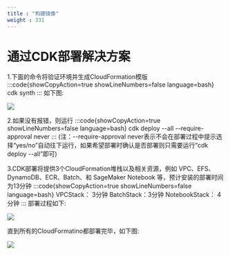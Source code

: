 ```yaml
---
title : "构建镜像"
weight : 331
---
```


# 通过CDK部署解决方案
1.下面的命令将验证环境并生成CloudFormation模版
:::code{showCopyAction=true showLineNumbers=false language=bash}
cdk synth
:::
如下图:

![](/static/cdk-synth.png)

2.如果没有报错，则运行
:::code{showCopyAction=true showLineNumbers=false language=bash}
cdk deploy --all --require-approval never
:::
(注：--require-approval never表示不会在部署过程中提示选择“yes/no”自动往下运行，如果希望部署时确认是否部署则只需要运行“cdk deploy --all”即可)

3.CDK部署将提供3个CloudFormation堆栈以及相关资源，例如 VPC、EFS、DynamoDB、ECR、Batch、和 SageMaker Notebook 等，预计安装的部署时间为13分钟
:::code{showCopyAction=true showLineNumbers=false language=bash}
VPCStack： 3分钟
BatchStack：3分钟
NotebookStack： 4分钟
:::
部署过程如下:

![](/static/cdk-deploy.png)

直到所有的CloudFormatino都部署完毕，如下图:

![](/static/cdk-cloudformation.png)